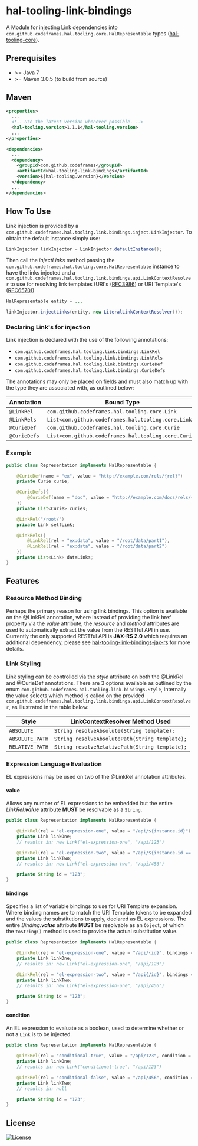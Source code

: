 # hal-tooling-link-bindings

A Module for injecting Link dependencies into `com.github.codeframes.hal.tooling.core.HalRepresentable` types
([hal-tooling-core](https://github.com/codeframes/hal-tooling/tree/master/hal-tooling-core)).

## Prerequisites

 * \>= Java 7
 * \>= Maven 3.0.5 (to build from source)

## Maven

```xml
<properties>
  ...
  <!-- Use the latest version whenever possible. -->
  <hal-tooling.version>1.1.1</hal-tooling.version>
  ...
</properties>

<dependencies>
  ...
  <dependency>
    <groupId>com.github.codeframes</groupId>
    <artifactId>hal-tooling-link-bindings</artifactId>
    <version>${hal-tooling.version}</version>
  </dependency>
  ...
</dependencies>
```

## How To Use

Link injection is provided by a `com.github.codeframes.hal.tooling.link.bindings.inject.LinkInjector`. To obtain the 
default instance simply use:

```java
LinkInjector linkInjector = LinkInjector.defaultInstance();
```
Then call the *injectLinks* method passing the `com.github.codeframes.hal.tooling.core.HalRepresentable` instance to 
have the links injected and a `com.github.codeframes.hal.tooling.link.bindings.api.LinkContextResolver` to use for 
resolving link templates (URI's ([RFC3986](https://tools.ietf.org/html/rfc3986)) or URI Template's 
([RFC6570](https://tools.ietf.org/html/rfc6570)))

```java
HalRepresentable entity = ...

linkInjector.injectLinks(entity, new LiteralLinkContextResolver());
```

### Declaring Link's for injection

Link injection is declared with the use of the following annotations:

* `com.github.codeframes.hal.tooling.link.bindings.LinkRel`
* `com.github.codeframes.hal.tooling.link.bindings.LinkRels`
* `com.github.codeframes.hal.tooling.link.bindings.CurieDef`
* `com.github.codeframes.hal.tooling.link.bindings.CurieDefs`

The annotations may only be placed on fields and must also match up with the type they are associated with, as outlined
below:

| Annotation   | Bound Type                                           |
| ------------ | ---------------------------------------------------- |
| `@LinkRel`   | `com.github.codeframes.hal.tooling.core.Link`        |
| `@LinkRels`  | `List<com.github.codeframes.hal.tooling.core.Link>`  |
| `@CurieDef`  | `com.github.codeframes.hal.tooling.core.Curie`       |
| `@CurieDefs` | `List<com.github.codeframes.hal.tooling.core.Curie>` |

### Example

```java
public class Representation implements HalRepresentable {

    @CurieDef(name = "ex", value = "http://example.com/rels/{rel}")
    private Curie curie;

    @CurieDefs({
        @CurieDef(name = "doc", value = "http://example.com/docs/rels/{rel}")
    })
    private List<Curie> curies;

    @LinkRel("/root/")
    private Link selfLink;

    @LinkRels({
        @LinkRel(rel = "ex:data", value = "/root/data/part1"),
        @LinkRel(rel = "ex:data", value = "/root/data/part2")
    })
    private List<Link> dataLinks;
}
```

## Features

### Resource Method Binding

Perhaps the primary reason for using link bindings. This option is available on the @LinkRel annotation, where instead
of providing the link href property via the *value* attribute, the *resource* and *method* attributes are used to
automatically extract the value from the RESTful API in use. Currently the only supported RESTful API is **JAX-RS 2.0**
which requires an additional dependency, please see
[hal-tooling-link-bindings-jax-rs](https://github.com/codeframes/hal-tooling/tree/master/hal-tooling-link-bindings-jax-rs) for more details.

### Link Styling

Link styling can be controlled via the *style* attribute on both the @LinkRel and @CurieDef annotations. There are 3
options available as outlined by the enum `com.github.codeframes.hal.tooling.link.bindings.Style`, internally the value 
selects which method is called on the provided `com.github.codeframes.hal.tooling.link.bindings.api.LinkContextResolver`, 
as illustrated in the table below:

| Style           | LinkContextResolver Method Used                |
| --------------- | ---------------------------------------------- |
| `ABSOLUTE`      | `String resolveAbsolute(String template);`     |
| `ABSOLUTE_PATH` | `String resolveAbsolutePath(String template);` |
| `RELATIVE_PATH` | `String resolveRelativePath(String template);` |

### Expression Language Evaluation

EL expressions may be used on two of the @LinkRel annotation attributes.

#### value

Allows any number of EL expressions to be embedded but the entire *LinkRel.**value*** attribute **MUST** be resolvable
as a `String`.

```java
public class Representation implements HalRepresentable {

    @LinkRel(rel = "el-expression-one", value = "/api/${instance.id}")
    private Link linkOne;
    // results in: new Link("el-expression-one", "/api/123")

    @LinkRel(rel = "el-expression-two", value = "/api/${instance.id == '123' ? '456' : ''}")
    private Link linkTwo;
    // results in: new Link("el-expression-two", "/api/456")

    private String id = "123";
}
```

#### bindings

Specifies a list of variable bindings to use for URI Template expansion. Where binding names are to match the URI
Template tokens to be expanded and the values the substitutions to apply, declared as EL expressions. The entire
*Binding.**value*** attribute **MUST** be resolvable as an `Object`, of which the `toString()` method is used to provide
the actual substitution value.

```java
public class Representation implements HalRepresentable {

    @LinkRel(rel = "el-expression-one", value = "/api/{id}", bindings = {@Binding(name = "id", value = "${instance.id}")})
    private Link linkOne;
    // results in: new Link("el-expression-one", "/api/123")

    @LinkRel(rel = "el-expression-two", value = "/api{/id}", bindings = {@Binding(name = "id", value = "${instance.id == '123' ? '456' : ''}")})
    private Link linkTwo;
    // results in: new Link("el-expression-one", "/api/456")

    private String id = "123";
}
```

#### condition

An EL expression to evaluate as a boolean, used to determine whether or not a `Link` is to be injected.

```java
public class Representation implements HalRepresentable {

    @LinkRel(rel = "conditional-true", value = "/api/123", condition = "${instance.id == '123'}")
    private Link linkOne;
    // results in: new Link("conditional-true", "/api/123")

    @LinkRel(rel = "conditional-false", value = "/api/456", condition = "${instance.id == '123'}")
    private Link linkTwo;
    // results in: null

    private String id = "123";
}
```

## License

[![License](http://img.shields.io/:license-apache-blue.svg)](http://www.apache.org/licenses/LICENSE-2.0.html)
